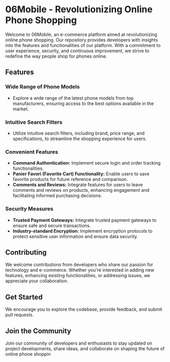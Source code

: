 # 06Mobile - Revolutionizing Online Phone Shopping

Welcome to 06Mobile, an e-commerce platform aimed at revolutionizing online phone shopping. Our repository provides developers with insights into the features and functionalities of our platform. With a commitment to user experience, security, and continuous improvement, we strive to redefine the way people shop for phones online.

## Features

### Wide Range of Phone Models
- Explore a wide range of the latest phone models from top manufacturers, ensuring access to the best options available in the market.

### Intuitive Search Filters
- Utilize intuitive search filters, including brand, price range, and specifications, to streamline the shopping experience for users.

### Convenient Features
- **Command Authentication:** Implement secure login and order tracking functionalities.
- **Panier Favori (Favorite Cart) Functionality:** Enable users to save favorite products for future reference and comparison.
- **Comments and Reviews:** Integrate features for users to leave comments and reviews on products, enhancing engagement and facilitating informed purchasing decisions.

### Security Measures
- **Trusted Payment Gateways:** Integrate trusted payment gateways to ensure safe and secure transactions.
- **Industry-standard Encryption:** Implement encryption protocols to protect sensitive user information and ensure data security.

## Contributing
We welcome contributions from developers who share our passion for technology and e-commerce. Whether you're interested in adding new features, enhancing existing functionalities, or addressing issues, we appreciate your collaboration.

## Get Started
 We encourage you to explore the codebase, provide feedback, and submit pull requests.

## Join the Community
Join our community of developers and enthusiasts to stay updated on project developments, share ideas, and collaborate on shaping the future of online phone shoppin

